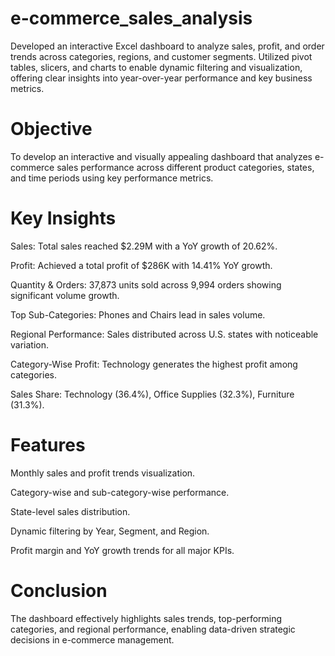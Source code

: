 # e-commerce_sales_analysis
Developed an interactive Excel dashboard to analyze sales, profit, and order trends across categories, regions, and customer segments. Utilized pivot tables, slicers, and charts to enable dynamic filtering and visualization, offering clear insights into year-over-year performance and key business metrics.

# Objective
To develop an interactive and visually appealing dashboard that analyzes e-commerce sales performance across different product categories, states, and time periods using key performance metrics.

# Key Insights
Sales: Total sales reached $2.29M with a YoY growth of 20.62%.

Profit: Achieved a total profit of $286K with 14.41% YoY growth.

Quantity & Orders: 37,873 units sold across 9,994 orders showing significant volume growth.

Top Sub-Categories: Phones and Chairs lead in sales volume.

Regional Performance: Sales distributed across U.S. states with noticeable variation.

Category-Wise Profit: Technology generates the highest profit among categories.

Sales Share: Technology (36.4%), Office Supplies (32.3%), Furniture (31.3%).

# Features
Monthly sales and profit trends visualization.

Category-wise and sub-category-wise performance.

State-level sales distribution.

Dynamic filtering by Year, Segment, and Region.

Profit margin and YoY growth trends for all major KPIs.

# Conclusion
The dashboard effectively highlights sales trends, top-performing categories, and regional performance, enabling data-driven strategic decisions in e-commerce management.
